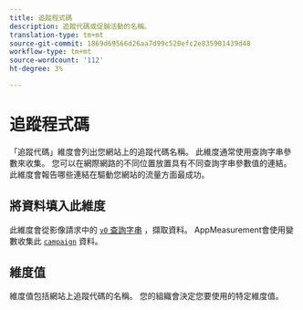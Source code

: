 ```yaml
---
title: 追蹤程式碼
description: 追蹤代碼或促銷活動的名稱。
translation-type: tm+mt
source-git-commit: 1869d69566d26aa7d99c520efc2e835901439d48
workflow-type: tm+mt
source-wordcount: '112'
ht-degree: 3%

---
```



# 追蹤程式碼

「追蹤代碼」維度會列出您網站上的追蹤代碼名稱。 此維度通常使用查詢字串參數來收集。 您可以在網際網路的不同位置放置具有不同查詢字串參數值的連結。 此維度會報告哪些連結在驅動您網站的流量方面最成功。

## 將資料填入此維度

此維度會從影像請求中的 [`v0` 查詢字串](/help/implement/validate/query-parameters.md) ，擷取資料。 AppMeasurement會使用變數收集此 [`campaign`](/help/implement/vars/page-vars/campaign.md) 資料。

## 維度值

維度值包括網站上追蹤代碼的名稱。 您的組織會決定您要使用的特定維度值。
